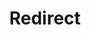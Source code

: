 ﻿---
layout: src/layouts/Redirect.astro
title: Redirect
redirect: https://yamldoc.liuyan.wang/docs/infrastructure/deployment-targets/tentacle/troubleshooting-tentacles
pubDate:  2023-01-01
navSearch: false
navSitemap: false
navMenu: false
---
